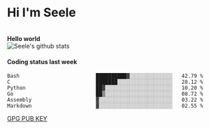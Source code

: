 <h1>Hi I'm Seele</h1>
<br>
<b> Hello world</b>
<br>
<img src="https://github-readme-stats.vercel.app/api?username=Seele0oO&show_icons=true&icon_color=0366d6&bg_color=ffffff&hide_title=true&hide=contribs&include_all_commits=true" alt="Seele's github stats"/>
<br>

<h4>Coding status last week </h4>

<!--START_SECTION:waka-->

```text
Bash                         ██████████▓░░░░░░░░░░░░░░   42.79 %
C                            ███████░░░░░░░░░░░░░░░░░░   28.12 %
Python                       ██▓░░░░░░░░░░░░░░░░░░░░░░   10.20 %
Go                           ██▒░░░░░░░░░░░░░░░░░░░░░░   08.72 %
Assembly                     ▓░░░░░░░░░░░░░░░░░░░░░░░░   03.22 %
Markdown                     ▓░░░░░░░░░░░░░░░░░░░░░░░░   02.55 %
```

<!--END_SECTION:waka-->



[GPG PUB KEY](https://keys.openpgp.org/vks/v1/by-fingerprint/3FCE91BF5B9666B55B67213C4C57B7824A5B6680)

